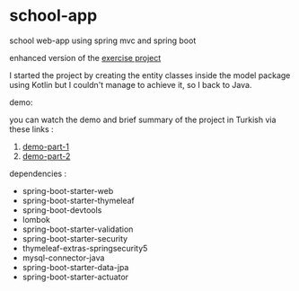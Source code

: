 # school-app
school web-app using spring mvc and spring boot

enhanced version of the [exercise project](https://www.udemy.com/course/spring-springboot-jpa-hibernate-zero-to-master/)

I started the project by creating the entity classes inside the model package using Kotlin but I couldn't manage to achieve it, so I back to Java.

demo:

you can watch the demo and brief summary of the project in Turkish via these links : 

1. [demo-part-1](https://www.loom.com/share/ec10df7124e44126a5d39a0c9efe9fdd)
2. [demo-part-2](https://www.loom.com/share/6ef2739a57d741d58ffff487e7fe3f1c)

dependencies : 

- spring-boot-starter-web
- spring-boot-starter-thymeleaf
- spring-boot-devtools
- lombok
- spring-boot-starter-validation
- spring-boot-starter-security
- thymeleaf-extras-springsecurity5
- mysql-connector-java
- spring-boot-starter-data-jpa
- spring-boot-starter-actuator
